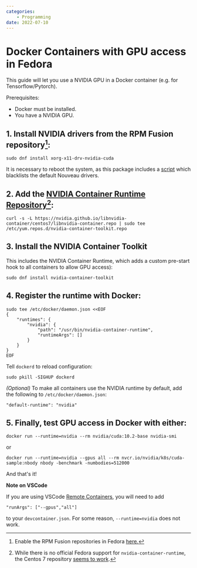 ```yaml
---
categories:
    - Programming
date: 2022-07-10
---
```


# Docker Containers with GPU access in Fedora

This guide will let you use a NVIDIA GPU in a Docker container (e.g. for Tensorflow/Pytorch).

Prerequisites:

-   Docker must be installed.
-   You have a NVIDIA GPU.

<!-- more -->

## 1. Install NVIDIA drivers from the RPM Fusion repository[^rpmfusion]:

```
sudo dnf install xorg-x11-drv-nvidia-cuda
```

It is necessary to reboot the system, as this package includes a [script](https://github.com/rpmfusion/xorg-x11-drv-nvidia/blob/master/xorg-x11-drv-nvidia.spec) which blacklists the default Nouveau drivers.

## 2. Add the [NVIDIA Container Runtime Repository](https://github.com/nvidia/nvidia-container-runtime)[^nvidia-repo]:

```
curl -s -L https://nvidia.github.io/libnvidia-container/centos7/libnvidia-container.repo | sudo tee /etc/yum.repos.d/nvidia-container-toolkit.repo
```

## 3. Install the NVIDIA Container Toolkit

This includes the NVIDIA Container Runtime, which adds a custom pre-start hook to all containers to allow GPU access):

```
sudo dnf install nvidia-container-toolkit
```

## 4. Register the runtime with Docker:

```
sudo tee /etc/docker/daemon.json <<EOF
{
    "runtimes": {
        "nvidia": {
            "path": "/usr/bin/nvidia-container-runtime",
            "runtimeArgs": []
        }
    }
}
EOF
```

Tell `dockerd` to reload configuration:

```
sudo pkill -SIGHUP dockerd
```

_(Optional)_ To make all containers use the NVIDIA runtime by default, add the following to `/etc/docker/daemon.json`:

```
"default-runtime": "nvidia"
```

## 5. Finally, test GPU access in Docker with either:

```
docker run --runtime=nvidia --rm nvidia/cuda:10.2-base nvidia-smi
```

or

```
docker run --runtime=nvidia --gpus all --rm nvcr.io/nvidia/k8s/cuda-sample:nbody nbody -benchmark -numbodies=512000
```

And that's it!

**Note on VSCode**

If you are using VSCode [Remote Containers][remote-containers], you will need to add

```
"runArgs": ["--gpus","all"]
```

to your `devcontainer.json`. For some reason, `--runtime=nvidia` does not work.

[^rpmfusion]: Enable the RPM Fusion repositories in Fedora [here.](https://docs.fedoraproject.org/en-US/quick-docs/setup_rpmfusion/#proc_enabling-the-rpmfusion-repositories-using-command-line-utilities_enabling-the-rpmfusion-repositories)
[^nvidia-repo]: While there is no official Fedora support for `nvidia-container-runtime`, the Centos 7 repository [seems to work](https://github.com/NVIDIA/nvidia-docker/issues/553#issuecomment-381075335).

[remote-containers]: https://code.visualstudio.com/docs/remote/containers
